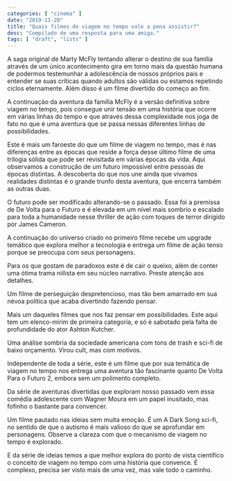 ```yaml
---
categories: [ "cinema" ]
date: "2019-11-20"
title: "Quais filmes de viagem no tempo vale a pena assistir?"
desc: "Compilado de uma resposta para uma amiga."
tags: [ "draft", "lists" ]
---
```


A saga original de Marty McFly tentando alterar o destino de sua família através de um único acontecimento gira em torno mais da questão humana de podermos testemunhar a adolescência de nossos próprios pais e entender se suas críticas quando adultos são válidas ou estamos repetindo ciclos eternamente. Além disso é um filme divertido do começo ao fim.


A continuação da aventura da família McFly é a versão definitiva sobre viagem no tempo, pois consegue unir tensão em uma história que ocorre em várias linhas do tempo e que através dessa complexidade nos joga de fato no que é uma aventura que se passa nessas diferentes linhas de possibilidades.


Este é mais um faroeste do que um filme de viagem no tempo, mas é nas diferenças entre as épocas que reside a força desse último filme de uma trilogia sólida que pode ser revisitada em várias épocas da vida. Aqui observamos a construção de um futuro impossível entre pessoas de épocas distintas. A descoberta do que nos une ainda que vivamos realidades distintas é o grande trunfo desta aventura, que encerra também as outras duas.


O futuro pode ser modificado alterando-se o passado. Essa foi a premissa de De Volta para o Futuro e é elevada em um nível mais sombrio e escalado para toda a humanidade nesse thriller de ação com toques de terror dirigido por James Cameron.


A continuação do universo criado no primeiro filme recebe um upgrade temático que explora melhor a tecnologia e entrega um filme de ação tenso porque se preocupa com seus personagens.


Para os que gostam de paradoxos este é de cair o queixo, além de conter uma ótima trama niilista em seu núcleo narrativo. Preste atenção aos detalhes.


Um filme de perseguição despretencioso, mas tão bem amarrado em sua névoa política que acaba divertindo fazendo pensar.


Mais um daqueles filmes que nos faz pensar em possibilidades. Este aqui tem um elenco-mirim de primeira categoria, e só é sabotado pela falta de profundidade do ator Ashton Kutcher.


Uma análise sombria da sociedade americana com tons de trash e sci-fi de baixo orçamento. Virou cult, mas com motivos.


Independente de toda a série, este é um filme que por sua temática de viagem no tempo nos entrega uma aventura tão fascinante quanto De Volta Para o Futuro 2, embora sem um polimento completo.


Da série de aventuras divertidas que exploram nosso passado vem essa comédia adolescente com Wagner Moura em um papel inusitado, mas fofinho o bastante para convencer.


Um filme pautado nas ideias sem muita emoção. É um A Dark Song sci-fi, no sentido de que o autismo é mais valioso do que se aprofundar em personagens. Observe a clareza com que o mecanismo de viagem no tempo é explorado.


E da série de ideias temos a que melhor explora do ponto de vista científico o conceito de viagem no tempo com uma história que convence. É complexo, precisa ser visto mais de uma vez, mas vale todo o caminho.

